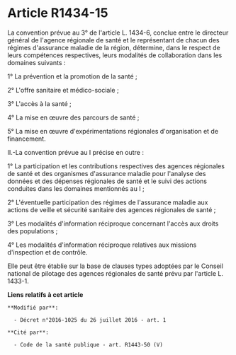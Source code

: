 # Article R1434-15

La convention prévue au 3° de l'article L. 1434-6, conclue entre le directeur général de l'agence régionale de santé et le
représentant de chacun des régimes d'assurance maladie de la région, détermine, dans le respect de leurs compétences
respectives, leurs modalités de collaboration dans les domaines suivants : 

1° La prévention et la promotion de la santé ; 

2° L'offre sanitaire et médico-sociale ; 

3° L'accès à la santé ; 

4° La mise en œuvre des parcours de santé ; 

5° La mise en œuvre d'expérimentations régionales d'organisation et de financement. 

II.-La convention prévue au I précise en outre : 

1° La participation et les contributions respectives des agences régionales de santé et des organismes d'assurance maladie
pour l'analyse des données et des dépenses régionales de santé et le suivi des actions conduites dans les domaines mentionnés
au I ; 

2° L'éventuelle participation des régimes de l'assurance maladie aux actions de veille et sécurité sanitaire des agences
régionales de santé ; 

3° Les modalités d'information réciproque concernant l'accès aux droits des populations ; 

4° Les modalités d'information réciproque relatives aux missions d'inspection et de contrôle. 

Elle peut être établie sur la base de clauses types adoptées par le Conseil national de pilotage des agences régionales de
santé prévu par l'article L. 1433-1.

**Liens relatifs à cet article**

	**Modifié par**:

	  - Décret n°2016-1025 du 26 juillet 2016 - art. 1

	**Cité par**:

	  - Code de la santé publique - art. R1443-50 (V)
